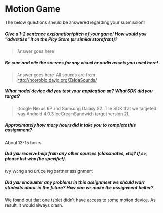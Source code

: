 # Motion Game

The below questions should be answered regarding your submission!

##### Give a 1-2 sentence explanation/pitch of your game! How would you "advertise" it on the Play Store (or similar storefront)? #####
> Answer goes here!


##### Be sure and cite the sources for any visual or audio assets you used here! #####
> Answer goes here!
All sounds are from http://noproblo.dayjo.org/ZeldaSounds/ 

##### What model device did you test your application on? What SDK did you target? #####
> Google Nexus 6P and Samsung Galaxy S2. The SDK that we targeted was Android 4.0.3 IceCreamSandwich target version 21.

##### Approximately how many hours did it take you to complete this assignment? #####
About 13-15 hours

##### Did you receive help from any other sources (classmates, etc)? If so, please list who (be specific!). #####
Ivy Wong and Bruce Ng partner assignment

##### Did you encounter any problems in this assignment we should warn students about in the future? How can we make the assignment better? #####
We found out that one tablet didn't have access to some motion device. As result, it would always crash.
